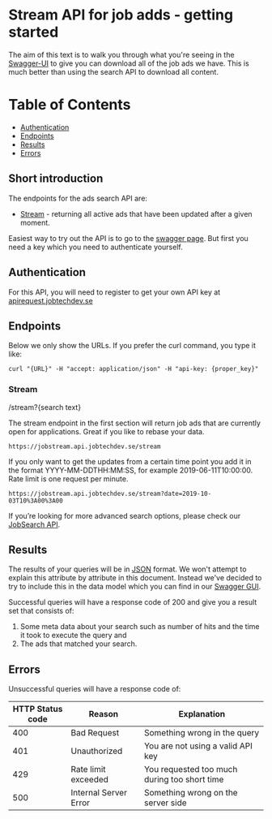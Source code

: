 # Stream API for job adds - getting started

The aim of this text is to walk you through what you're seeing in the [Swagger-UI](https://jobstream.api.jobtechdev.se) to give you can download all of the job ads we have. This is much better than using the search API to download all content.

# Table of Contents
* [Authentication](#Authentication)
* [Endpoints](#Endpoints)
* [Results](#Results)
* [Errors](#Errors)



## Short introduction

The endpoints for the ads search API are:
* [Stream](#Stream) - returning all active ads that have been updated after a given moment.

Easiest way to try out the API is to go to the [swagger page](https://jobstream.api.jobtechdev.se/).
But first you need a key which you need to authenticate yourself.

## Authentication
For this API, you will need to register to get your own API key at [apirequest.jobtechdev.se](https://apirequest.jobtechdev.se)

## Endpoints
Below we only show the URLs. If you prefer the curl command, you type it like:

	curl "{URL}" -H "accept: application/json" -H "api-key: {proper_key}"
	
### Stream 
/stream?{search text}

The stream endpoint in the first section will return job ads that are currently open for applications. Great if you like to rebase your data.

	https://jobstream.api.jobtechdev.se/stream
	
If you only want to get the updates from a certain time point you add it in the format YYYY-MM-DDTHH:MM:SS, for example 2019-06-11T10:00:00. Rate limit is one request per minute.

  	https://jobstream.api.jobtechdev.se/stream?date=2019-10-03T10%3A00%3A00

If you’re looking for more advanced search options, please check our [JobSearch API](https://jobtechdev.se/devguide/apis/jobsearch.html).

## Results
The results of your queries will be in [JSON](https://en.wikipedia.org/wiki/JSON) format. We won't attempt to explain this attribute by attribute in this document. Instead we've decided to try to include this in the data model which you can find in our [Swagger GUI](https://jobsearch.api.jobtechdev.se).

Successful queries will have a response code of 200 and give you a result set that consists of:
1. Some meta data about your search such as number of hits and the time it took to execute the query and 
2. The ads that matched your search. 

## Errors
Unsuccessful queries will have a response code of:

| HTTP Status code | Reason | Explanation |
| ------------- | ------------- | -------------|
| 400 | Bad Request | Something wrong in the query |
| 401 | Unauthorized | You are not using a valid API key |
| 429 | Rate limit exceeded | You requested too much during too short time |
| 500 | Internal Server Error | Something wrong on the server side |

